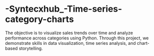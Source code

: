 # -Syntecxhub_-Time-series-category-charts
The objective is to visualize sales trends over time and analyze performance across categories using Python. Through this project, we demonstrate skills in data visualization, time series analysis, and chart-based storytelling.
